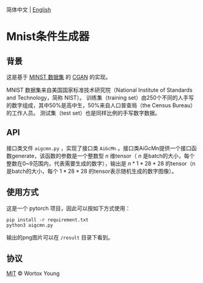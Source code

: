 简体中文 | [English](README.md)

# Mnist条件生成器

## 背景
这是基于 [MINST 数据集]( http://yann.lecun.com/exdb/mnist/) 的 [CGAN](https://arxiv.org/abs/1411.1784) 的实现。

MNIST 数据集来自美国国家标准技术研究院（National Institute of Standards and Technology，简称 NIST）。 训练集（training set）由250个不同的人手写的数字组成，其中50%是高中生，50%来自人口普查局（the Census Bureau）的工作人员。 测试集（test set）也是同样比例的手写数字数据。

## API
接口类文件 `aigcmn.py` ，实现了接口类 `AiGcMn` 。接口类AiGcMn提供一个接口函数generate，该函数的参数是一个整数型 $n$ 维tensor（ $n$ 是batch的大小，每个整数在0~9范围内，代表需要生成的数字），输出是 $n*1*28*28$ 的tensor（n是batch的大小，每个 $1*28*28$ 的tensor表示随机生成的数字图像）。

## 使用方式

这是一个 pytorch 项目，因此可以按如下方式使用：

```
pip install -r requirement.txt
python3 aigcmn.py 
```

输出的png图片可以在 `/result` 目录下看到。
## 协议
[MIT](LICENSE) &copy; Wortox Young